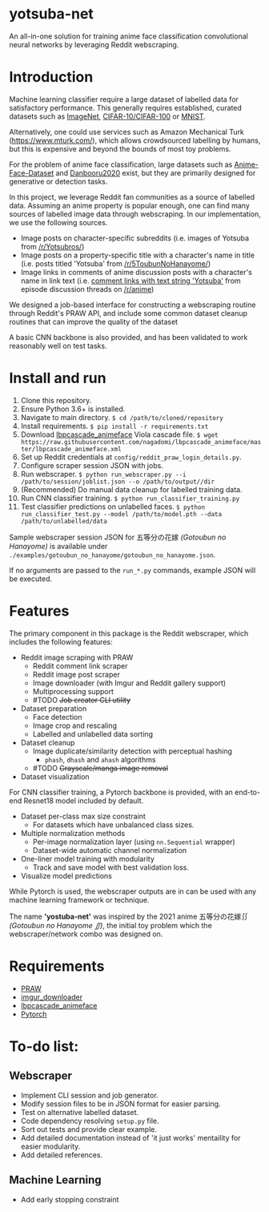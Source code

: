 # yotsuba-net

An all-in-one solution for training anime face classification convolutional neural networks by leveraging Reddit webscraping.

# Introduction
Machine learning classifier require a large dataset of labelled data for satisfactory performance. This generally requires established, curated datasets such as [ImageNet](https://www.image-net.org/), [CIFAR-10/CIFAR-100](https://www.cs.toronto.edu/~kriz/cifar.html) or [MNIST](http://yann.lecun.com/exdb/mnist/).

Alternatively, one could use services such as Amazon Mechanical Turk (https://www.mturk.com/), which allows crowdsourced labelling by humans, but this is expensive and beyond the bounds of most toy problems.

For the problem of anime face classification, large datasets such as [Anime-Face-Dataset](https://github.com/bchao1/Anime-Face-Dataset) and [Danbooru2020](https://www.gwern.net/Danbooru2020#danbooru2018) exist, but they are primarily designed for generative or detection tasks.

In this project, we leverage Reddit fan communities as a source of labelled data. Assuming an anime property is popular enough, one can find many sources of labelled image data through webscraping. In our implementation, we use the following sources.

- Image posts on character-specific subreddits (i.e. images of Yotsuba from [/r/Yotsubros/](www.reddit.com/r/Yotsubros/))
- Image posts on a property-specific title with a character's name in title (i.e. posts titled 'Yotsuba' from [/r/5ToubunNoHanayome/](https://www.reddit.com/r/5ToubunNoHanayome/))
- Image links in comments of anime discussion posts with a character's name in link text (i.e. [comment links with text string 'Yotsuba'](https://www.reddit.com/r/anime/comments/m80o69/comment/greqvhm/?utm_source=share&utm_medium=web2x&context=3) from episode discussion threads on [/r/anime](www.reddit.com/r/anime))

We designed a job-based interface for constructing a webscraping routine through Reddit's PRAW API, and include some common dataset cleanup routines that can improve the quality of the dataset

A basic CNN backbone is also provided, and has been validated to work reasonably well on test tasks.

# Install and run
1. Clone this repository.
2. Ensure Python 3.6+ is installed.
3. Navigate to main directory. `$ cd /path/to/cloned/repository`
4. Install requirements. `$ pip install -r requirements.txt`
5. Download [lbpcascade_animeface](https://github.com/nagadomi/lbpcascade_animeface) Viola cascade file. `$ wget https://raw.githubusercontent.com/nagadomi/lbpcascade_animeface/master/lbpcascade_animeface.xml`
6. Set up Reddit credentials at `config/reddit_praw_login_details.py`. 
6. Configure scraper session JSON with jobs.
7. Run webscraper. `$ python run_webscraper.py --i /path/to/session/joblist.json --o /path/to/output//dir`
8. (Recommended) Do manual data cleanup for labelled training data.
9. Run CNN classifier training.  `$ python run_classifier_training.py`
10. Test classifier predictions on unlabelled faces. `$ python run_classifier_test.py --model /path/to/model.pth --data /path/to/unlabelled/data`

Sample webscraper session JSON for 五等分の花嫁  *(Gotoubun no Hanayome)* is available under `./examples/gotoubun_no_hanayome/gotoubun_no_hanayome.json`. 

If no arguments are passed to the `run_*.py` commands, example JSON will be executed.

# Features
The primary component in this package is the Reddit webscraper, which includes the following features:
- Reddit image scraping with PRAW
    - Reddit comment link scraper
    - Reddit image post scraper
    - Image downloader (with Imgur and Reddit gallery support)
    - Multiprocessing support
    - #TODO ~~Job creator CLI utility~~
- Dataset preparation
    - Face detection
    - Image crop and rescaling
    - Labelled and unlabelled data sorting
- Dataset cleanup
    - Image duplicate/similarity detection with perceptual hashing
        - `phash`, `dhash` and `ahash` algorithms
    - #TODO ~~Grayscale/manga image removal~~
- Dataset visualization

For CNN classifier training, a Pytorch backbone is provided, with an end-to-end Resnet18 model included by default.
- Dataset per-class max size constraint
    - For datasets which have unbalanced class sizes.
- Multiple normalization methods
    - Per-image normalization layer (using `nn.Sequential` wrapper)
    - Dataset-wide automatic channel normalization
- One-liner model training with modularity
    - Track and save model with best validation loss.
- Visualize model predictions

While Pytorch is used, the webscraper outputs are in can be used with any machine learning framework or technique.

The name **'yostuba-net'** was inspired by the 2021 anime 五等分の花嫁∬  *(Gotoubun no Hanayome ∬)*, the initial toy problem which the webscraper/network combo was designed on.

# Requirements
- [PRAW](https://pypi.org/project/praw/)
- [imgur_downloader](https://github.com/jtara1/imgur_downloader)
- [lbpcascade_animeface](https://github.com/nagadomi/lbpcascade_animeface)
- [Pytorch](https://pytorch.org/)

# To-do list:
## Webscraper
- Implement CLI session and job generator.
- Modify session files to be in JSON format for easier parsing.
- Test on alternative labelled dataset.
- Code dependency resolving `setup.py` file.
- Sort out tests and provide clear example.
- Add detailed documentation instead of 'it just works' mentaility for easier modularity.
- Add detailed references.

## Machine Learning
- Add early stopping constraint